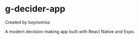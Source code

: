 # g-decider-app
Created by boynomiss

A modern decision-making app built with React Native and Expo.
